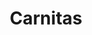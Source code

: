 ---
title: "Carnitas"
type: "recipe"
tags: 
  - mexican
  - pork
  - serious eats
  - baked
source: "https://www.seriouseats.com/recipes/2010/07/no-waste-tacos-de-carnitas-with-salsa-verde-recipe.html"
image: "image.jpg"
---